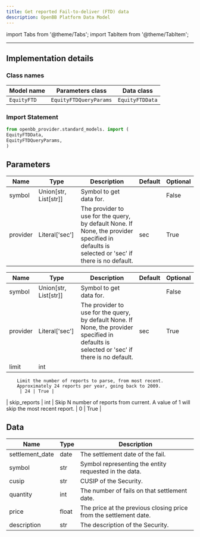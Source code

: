 ```yaml
---
title: Get reported Fail-to-deliver (FTD) data
description: OpenBB Platform Data Model
---
```


<!-- markdownlint-disable MD012 MD031 MD033 -->

import Tabs from '@theme/Tabs';
import TabItem from '@theme/TabItem';

---

## Implementation details

### Class names

| Model name | Parameters class | Data class |
| ---------- | ---------------- | ---------- |
| `EquityFTD` | `EquityFTDQueryParams` | `EquityFTDData` |

### Import Statement

```python
from openbb_provider.standard_models. import (
EquityFTDData,
EquityFTDQueryParams,
)
```

## Parameters

<Tabs>
<TabItem value="standard" label="Standard">

| Name | Type | Description | Default | Optional |
| ---- | ---- | ----------- | ------- | -------- |
| symbol | Union[str, List[str]] | Symbol to get data for. |  | False |
| provider | Literal['sec'] | The provider to use for the query, by default None. If None, the provider specified in defaults is selected or 'sec' if there is no default. | sec | True |
</TabItem>

<TabItem value='sec' label='sec'>

| Name | Type | Description | Default | Optional |
| ---- | ---- | ----------- | ------- | -------- |
| symbol | Union[str, List[str]] | Symbol to get data for. |  | False |
| provider | Literal['sec'] | The provider to use for the query, by default None. If None, the provider specified in defaults is selected or 'sec' if there is no default. | sec | True |
| limit | int | 
        Limit the number of reports to parse, from most recent.
        Approximately 24 reports per year, going back to 2009.
         | 24 | True |
| skip_reports | int | 
        Skip N number of reports from current. A value of 1 will skip the most recent report.
         | 0 | True |
</TabItem>

</Tabs>

## Data

<Tabs>
<TabItem value="standard" label="Standard">

| Name | Type | Description |
| ---- | ---- | ----------- |
| settlement_date | date | The settlement date of the fail. |
| symbol | str | Symbol representing the entity requested in the data. |
| cusip | str | CUSIP of the Security. |
| quantity | int | The number of fails on that settlement date. |
| price | float | The price at the previous closing price from the settlement date. |
| description | str | The description of the Security. |
</TabItem>

</Tabs>

